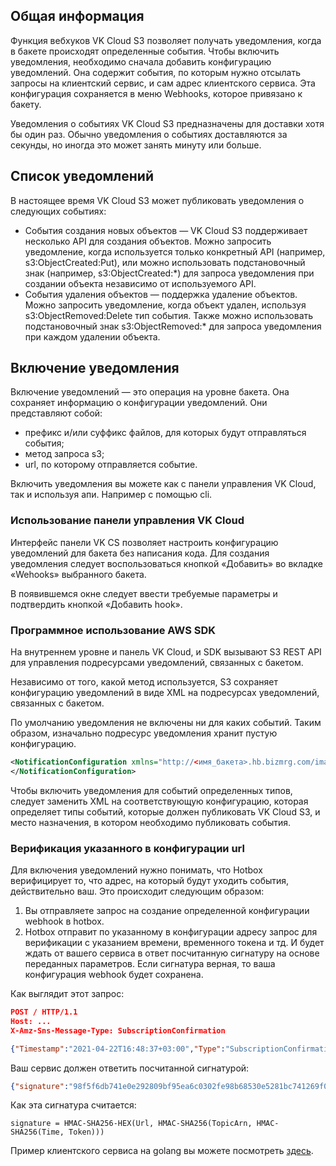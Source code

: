 ## Общая информация

Функция вебхуков VK Cloud S3 позволяет получать уведомления, когда в бакете происходят определенные события. Чтобы включить уведомления, необходимо сначала добавить конфигурацию уведомлений. Она содержит события, по которым нужно отсылать запросы на клиентский сервис, и сам адрес клиентского сервиса. Эта конфигурация сохраняется в меню Webhooks, которое привязано к бакету.

<info>

Уведомления о событиях VK Cloud S3 предназначены для доставки хотя бы один раз. Обычно уведомления о событиях доставляются за секунды, но иногда это может занять минуту или больше.

</info>

## Список уведомлений

В настоящее время VK Cloud S3 может публиковать уведомления о следующих событиях:

- События создания новых объектов — VK Cloud S3 поддерживает несколько API для создания объектов. Можно запросить уведомление, когда используется только конкретный API (например, s3:ObjectCreated:Put), или можно использовать подстановочный знак (например, s3:ObjectCreated:\*) для запроса уведомления при создании объекта независимо от используемого API.
- События удаления объектов — поддержка удаление объектов. Можно запросить уведомление, когда объект удален, используя s3:ObjectRemoved:Delete тип события. Также можно использовать подстановочный знак s3:ObjectRemoved:\* для запроса уведомления при каждом удалении объекта.

## Включение уведомления

Включение уведомлений — это операция на уровне бакета. Она сохраняет информацию о конфигурации уведомлений. Они представляют собой:

- префикс и/или суффикс файлов, для которых будут отправляться события;
- метод запроса s3;
- url, по которому отправляется событие.

Включить уведомления вы можете как с панели управления VK Cloud, так и используя апи. Например с помощью cli.

### Использование панели управления VK Cloud

Интерфейс панели VK CS позволяет настроить конфигурацию уведомлений для бакета без написания кода. Для создания уведомления следует воспользоваться кнопкой «Добавить» во вкладке «Wehooks» выбранного бакета.

В появившемся окне следует ввести требуемые параметры и подтвердить кнопкой «Добавить hook».

### Программное использование AWS SDK

На внутреннем уровне и панель VK Cloud, и SDK вызывают S3 REST API для управления подресурсами уведомлений, связанных с бакетом.

Независимо от того, какой метод используется, S3 сохраняет конфигурацию уведомлений в виде XML на подресурсах уведомлений, связанных с бакетом.

По умолчанию уведомления не включены ни для каких событий. Таким образом, изначально подресурс уведомления хранит пустую конфигурацию.

```xml
<NotificationConfiguration xmlns="http://<имя_бакета>.hb.bizmrg.com/image/01.jpg/"> 
</NotificationConfiguration>
```

Чтобы включить уведомления для событий определенных типов, следует заменить XML на соответствующую конфигурацию, которая определяет типы событий, которые должен публиковать VK Cloud S3, и место назначения, в котором необходимо публиковать события.

### Верификация указанного в конфигурации url

Для включения уведомлений нужно понимать, что Hotbox верифицирует то, что адрес, на который будут уходить события, действительно ваш. Это происходит следующим образом:

1.  Вы отправляете запрос на создание определенной конфигурации webhook в hotbox.
2.  Hotbox отправит по указанному в конфигурации адресу запрос для верификации с указанием времени, временного токена и тд. И будет ждать от вашего сервиса в ответ посчитанную сигнатуру на основе переданных параметров. Если сигнатура верная, то ваша конфигурация webhook будет сохранена.

Как выглядит этот запрос:

```json
POST / HTTP/1.1
Host: ...
X-Amz-Sns-Message-Type: SubscriptionConfirmation

{"Timestamp":"2021-04-22T16:48:37+03:00","Type":"SubscriptionConfirmation","Message":"You have chosen to subscribe to the topic $topic\\nTo confirm the subscription you need to response with calculated signature","TopicArn":"mcs00000000|test|s3:ObjectCreated:Put","SignatureVersion":1,"Token":"9fbYYWYGANVGeQ3s9VKxrYgynwqu65PwQ6zr7bVvU4WKXf2W"}
```

Ваш сервис должен ответить посчитанной сигнатурой:

```json
{"signature":"98f5f6db741e0e292809bf95ea6c0302fe98b68530e5281bc741269f06270f49"}
```

Как эта сигнатура считается:

```
signature = HMAC-SHA256-HEX(Url, HMAC-SHA256(TopicArn, HMAC-SHA256(Time, Token)))
```

Пример клиентского сервиса на golang вы можете посмотреть [здесь](https://github.com/mailru/hit-doc/tree/master/mcs-s3-webhook-server-example).
